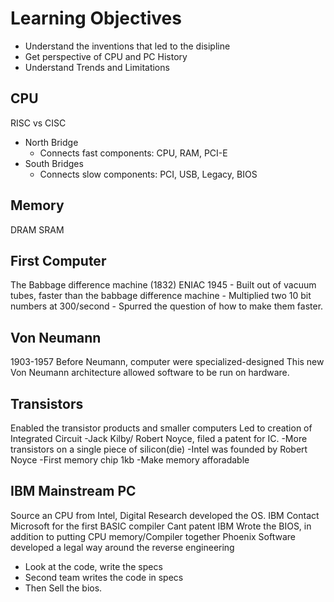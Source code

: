 # Learning Objectives

* Understand the inventions that led to the disipline
* Get perspective of CPU and PC History
* Understand Trends and Limitations

## CPU

RISC vs CISC  

* North Bridge
  * Connects fast components: CPU, RAM, PCI-E
* South Bridges  
  * Connects slow components: PCI, USB, Legacy, BIOS

## Memory

DRAM
SRAM

## First Computer

The Babbage difference machine (1832)
ENIAC 1945
    - Built out of vacuum tubes, faster than the babbage difference machine
    - Multiplied two 10 bit numbers at 300/second
    - Spurred the question of how to make them faster.

## Von Neumann

1903-1957
Before Neumann, computer were specialized-designed
This new Von Neumann architecture allowed software to be run on hardware.

## Transistors

Enabled the transistor products and smaller computers
Led to creation of Integrated Circuit
    -Jack Kilby/ Robert Noyce, filed a patent for IC.
        -More transistors on a single piece of silicon(die)
-Intel was founded by Robert Noyce
    -First memory chip 1kb
    -Make memory afforadable

## IBM Mainstream PC

Source an CPU from Intel,
Digital Research developed the OS.
IBM Contact Microsoft for the first BASIC compiler
Cant patent
IBM Wrote the BIOS, in addition to putting CPU memory/Compiler together
Phoenix Software developed a legal way around the reverse engineering

* Look at the code, write the specs
* Second team writes the code in specs
* Then Sell the bios.
